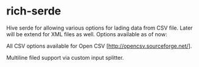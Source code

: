 # rich-serde
Hive serde for allowing various options for lading data from CSV file. Later will be extend for XML files as well.
Options available as of now:

All CSV options available for Open CSV [http://opencsv.sourceforge.net/].

Multiline filed support via custom input splitter.
